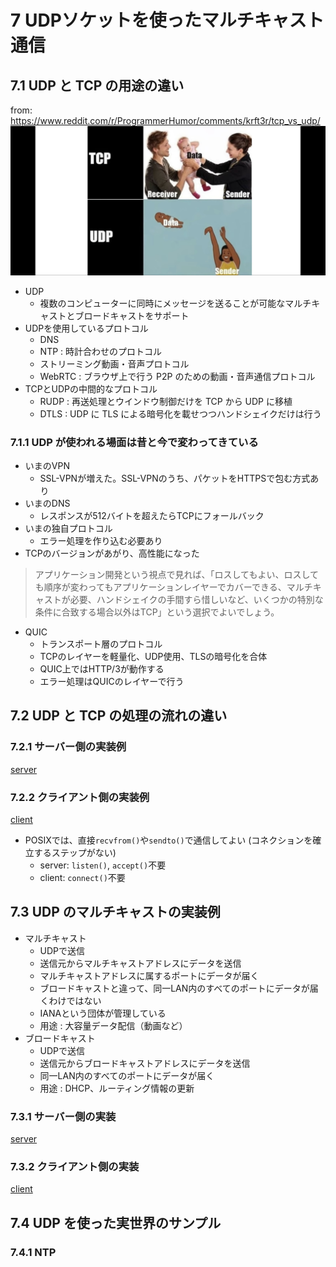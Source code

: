 # 7 UDPソケットを使ったマルチキャスト通信

## 7.1 UDP と TCP の用途の違い

from: https://www.reddit.com/r/ProgrammerHumor/comments/krft3r/tcp_vs_udp/  
![tcp udp](image/a.jpg)  

- UDP
  - 複数のコンピューターに同時にメッセージを送ることが可能なマルチキャストとブロードキャストをサポート
- UDPを使用しているプロトコル
  - DNS
  - NTP : 時計合わせのプロトコル
  - ストリーミング動画・音声プロトコル
  - WebRTC : ブラウザ上で行う P2P のための動画・音声通信プロトコル
- TCPとUDPの中間的なプロトコル
  - RUDP : 再送処理とウインドウ制御だけを TCP から UDP に移植
  - DTLS : UDP に TLS による暗号化を載せつつハンドシェイクだけは行う

### 7.1.1 UDP が使われる場面は昔と今で変わってきている

- いまのVPN
  - SSL-VPNが増えた。SSL-VPNのうち、パケットをHTTPSで包む方式あり
- いまのDNS
  - レスポンスが512バイトを超えたらTCPにフォールバック
- いまの独自プロトコル
  - エラー処理を作り込む必要あり
- TCPのバージョンがあがり、高性能になった

> アプリケーション開発という視点で見れば、「ロスしてもよい、ロスしても順序が変わってもアプリケーションレイヤーでカバーできる、マルチキャストが必要、ハンドシェイクの手間すら惜しいなど、いくつかの特別な条件に合致する場合以外はTCP」という選択でよいでしょう。

- QUIC
  - トランスポート層のプロトコル
  - TCPのレイヤーを軽量化、UDP使用、TLSの暗号化を合体
  - QUIC上ではHTTP/3が動作する
  - エラー処理はQUICのレイヤーで行う

## 7.2 UDP と TCP の処理の流れの違い

### 7.2.1 サーバー側の実装例

[server](01-unicast/server/main.go)  

### 7.2.2 クライアント側の実装例

[client](01-unicast/client/main.go)  

- POSIXでは、直接`recvfrom()`や`sendto()`で通信してよい (コネクションを確立するステップがない)
  - server: `listen()`, `accept()`不要
  - client: `connect()`不要

## 7.3 UDP のマルチキャストの実装例

- マルチキャスト
  - UDPで送信
  - 送信元からマルチキャストアドレスにデータを送信
  - マルチキャストアドレスに属するポートにデータが届く
  - ブロードキャストと違って、同一LAN内のすべてのポートにデータが届くわけではない
  - IANAという団体が管理している
  - 用途 : 大容量データ配信（動画など）
- ブロードキャスト
  - UDPで送信
  - 送信元からブロードキャストアドレスにデータを送信
  - 同一LAN内のすべてのポートにデータが届く
  - 用途 : DHCP、ルーティング情報の更新

### 7.3.1 サーバー側の実装

[server](02-multicast/server/main.go)

### 7.3.2 クライアント側の実装

[client](02-multicast/client/main.go)

## 7.4 UDP を使った実世界のサンプル

### 7.4.1 NTP
